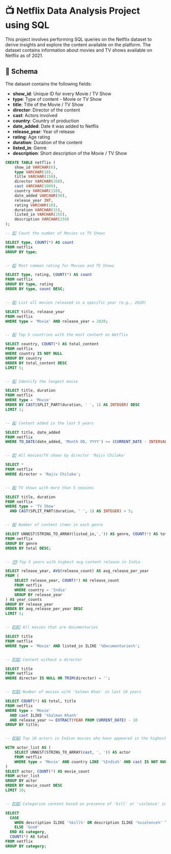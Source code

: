 # 📺 Netflix Data Analysis Project using SQL

This project involves performing SQL queries on the Netflix dataset to derive insights and explore the content available on the platform. The dataset contains information about movies and TV shows available on Netflix as of 2021.

## 🧾 Schema

The dataset contains the following fields:

- **show_id**: Unique ID for every Movie / TV Show
- **type**: Type of content - Movie or TV Show
- **title**: Title of the Movie / TV Show
- **director**: Director of the content
- **cast**: Actors involved
- **country**: Country of production
- **date_added**: Date it was added to Netflix
- **release_year**: Year of release
- **rating**: Age rating
- **duration**: Duration of the content
- **listed_in**: Genre
- **description**: Short description of the Movie / TV Show

```sql
CREATE TABLE netflix (
    show_id VARCHAR(6),
    type VARCHAR(10),
    title VARCHAR(150),
    director VARCHAR(208),
    cast VARCHAR(1000),
    country VARCHAR(150),
    date_added VARCHAR(50),
    release_year INT,
    rating VARCHAR(10),
    duration VARCHAR(15),
    listed_in VARCHAR(255),
    description VARCHAR(250)
);

-- 1️⃣ Count the number of Movies vs TV Shows

SELECT type, COUNT(*) AS count
FROM netflix
GROUP BY type;


-- 2️⃣ Most common rating for Movies and TV Shows

SELECT type, rating, COUNT(*) AS count
FROM netflix
GROUP BY type, rating
ORDER BY type, count DESC;


-- 3️⃣ List all movies released in a specific year (e.g., 2020)

SELECT title, release_year
FROM netflix
WHERE type = 'Movie' AND release_year = 2020;


-- 4️⃣ Top 5 countries with the most content on Netflix

SELECT country, COUNT(*) AS total_content
FROM netflix
WHERE country IS NOT NULL
GROUP BY country
ORDER BY total_content DESC
LIMIT 5;


-- 5️⃣ Identify the longest movie

SELECT title, duration
FROM netflix
WHERE type = 'Movie'
ORDER BY CAST(SPLIT_PART(duration, ' ', 1) AS INTEGER) DESC
LIMIT 1;


-- 6️⃣ Content added in the last 5 years

SELECT title, date_added
FROM netflix
WHERE TO_DATE(date_added, 'Month DD, YYYY') >= (CURRENT_DATE - INTERVAL '5 years');


-- 7️⃣ All movies/TV shows by director 'Rajiv Chilaka'

SELECT *
FROM netflix
WHERE director = 'Rajiv Chilaka';


-- 8️⃣ TV shows with more than 5 seasons

SELECT title, duration
FROM netflix
WHERE type = 'TV Show'
  AND CAST(SPLIT_PART(duration, ' ', 1) AS INTEGER) > 5;


-- 9️⃣ Number of content items in each genre

SELECT UNNEST(STRING_TO_ARRAY(listed_in,',')) AS genre, COUNT(*) AS total
FROM netflix
GROUP BY genre
ORDER BY total DESC;


-- 🔟 Top 5 years with highest avg content release in India

SELECT release_year, AVG(release_count) AS avg_release_per_year
FROM (
    SELECT release_year, COUNT(*) AS release_count
    FROM netflix
    WHERE country = 'India'
    GROUP BY release_year
) AS year_counts
GROUP BY release_year
ORDER BY avg_release_per_year DESC
LIMIT 5;


-- 1️⃣1️⃣ All movies that are documentaries

SELECT title
FROM netflix
WHERE type = 'Movie' AND listed_in ILIKE '%Documentaries%';


-- 1️⃣2️⃣ Content without a director

SELECT title
FROM netflix
WHERE director IS NULL OR TRIM(director) = '';


-- 1️⃣3️⃣ Number of movies with 'Salman Khan' in last 10 years

SELECT COUNT(*) AS total, title
FROM netflix
WHERE type = 'Movie'
  AND cast ILIKE '%Salman Khan%'
  AND release_year >= EXTRACT(YEAR FROM CURRENT_DATE) - 10
GROUP BY title;


-- 1️⃣4️⃣ Top 10 actors in Indian movies who have appeared in the highest number of movies

WITH actor_list AS (
    SELECT UNNEST(STRING_TO_ARRAY(cast, ', ')) AS actor
    FROM netflix
    WHERE type = 'Movie' AND country LIKE '%India%' AND cast IS NOT NULL
)
SELECT actor, COUNT(*) AS movie_count
FROM actor_list
GROUP BY actor
ORDER BY movie_count DESC
LIMIT 10;


-- 1️⃣5️⃣ Categorize content based on presence of 'kill' or 'violence' in description as 'Bad' or 'Good'

SELECT 
  CASE 
    WHEN description ILIKE '%kill%' OR description ILIKE '%violence%' THEN 'Bad'
    ELSE 'Good'
  END AS category,
  COUNT(*) AS total
FROM netflix
GROUP BY category;
